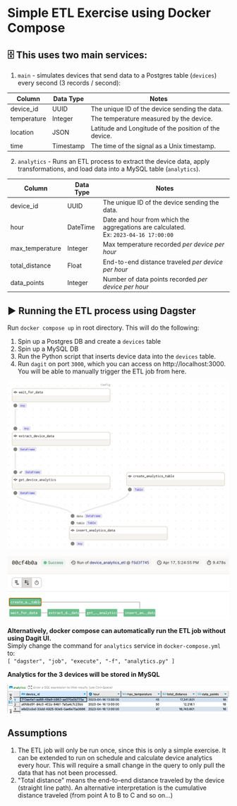 # Simple ETL Exercise using Docker Compose

## 🗄 This uses two main services:
1. `main` - simulates devices that send data to a Postgres table (`devices`) every second (3 records / second):
   
| Column      | Data Type | Notes                                                 |
| ----------- | --------- | ----------------------------------------------------- |
| device_id   | UUID      | The unique ID of the device sending the data.         |
| temperature | Integer   | The temperature measured by the device.               |
| location    | JSON      | Latitude and Longitude of the position of the device. |
| time        | Timestamp | The time of the signal as a Unix timestamp.           |

2. `analytics` - Runs an ETL process to extract the device data, apply transformations, and load data into a MySQL table (`analytics`).

| Column          | Data Type | Notes                                                                                  |
| --------------- | --------- | -------------------------------------------------------------------------------------- |
| device_id       | UUID      | The unique ID of the device sending the data.                                          |
| hour            | DateTime  | Date and hour from which the aggregations are calculated.<br>Ex: `2023-04-16 17:00:00` |
| max_temperature | Integer   | Max temperature recorded _per device per hour_                                         |
| total_distance  | Float     | End-to-end distance traveled _per device per hour_                                     |
| data_points     | Integer   | Number of data points recorded _per device per hour_                                   |


## ▶️ Running the ETL process using Dagster
Run `docker compose up` in root directory.
This will do the following:
1. Spin up a Postgres DB and create a `devices` table
2. Spin up a MySQL DB
3. Run the Python script that inserts device data into the `devices` table.
4. Run `dagit` on port `3000`, which you can access on http://localhost:3000. You will be able to manually trigger the ETL job from here. 

![](dagit_screenshot.png)

![](dagit_run_screenshot.png)

**Alternatively, docker compose can automatically run the ETL job without using Dagit UI.**\
Simply change the command for `analytics` service in `docker-compose.yml` to:\
`[ "dagster", "job", "execute", "-f", "analytics.py" ]`


**Analytics for the 3 devices will be stored in MySQL**

![](mysql_screenshot.png)

## Assumptions
1. The ETL job will only be run once, since this is only a simple exercise. It can be extended to run on schedule and calculate device analytics every hour. This will require a small change in the query to only pull the data that has not been processed.
2. "Total distance" means the end-to-end distance traveled by the device (straight line path). An alternative interpretation is the cumulative distance traveled (from point A to B to C and so on...)